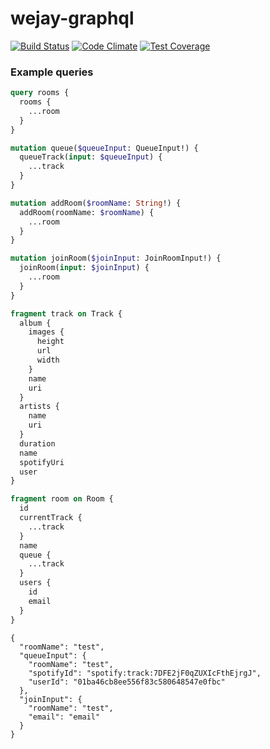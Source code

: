 # wejay-graphql

[![Build Status](https://travis-ci.org/Iteam1337/wejay-graphql.svg?branch=master)](https://travis-ci.org/Iteam1337/wejay-graphql)
[![Code Climate](https://codeclimate.com/github/Iteam1337/wejay-graphql/badges/gpa.svg)](https://codeclimate.com/github/Iteam1337/wejay-graphql)
[![Test Coverage](https://codeclimate.com/github/Iteam1337/wejay-graphql/badges/coverage.svg)](https://codeclimate.com/github/Iteam1337/wejay-graphql/coverage)

### Example queries

```graphql
query rooms {
  rooms {
    ...room
  }
}

mutation queue($queueInput: QueueInput!) {
  queueTrack(input: $queueInput) {
    ...track
  }
}

mutation addRoom($roomName: String!) {
  addRoom(roomName: $roomName) {
    ...room
  }
}

mutation joinRoom($joinInput: JoinRoomInput!) {
  joinRoom(input: $joinInput) {
    ...room
  }
}

fragment track on Track {
  album {
    images {
      height
      url
      width
    }
    name
    uri
  }
  artists {
    name
    uri
  }
  duration
  name
  spotifyUri
  user
}

fragment room on Room {
  id
  currentTrack {
    ...track
  }
  name
  queue {
    ...track
  }
  users {
    id
    email
  }
}

```

```
{
  "roomName": "test",
  "queueInput": {
    "roomName": "test",
    "spotifyId": "spotify:track:7DFE2jF0qZUXIcFthEjrgJ",
    "userId": "01ba46cb8ee556f83c580648547e0fbc"
  },
  "joinInput": {
    "roomName": "test",
    "email": "email"
  }
}
```
